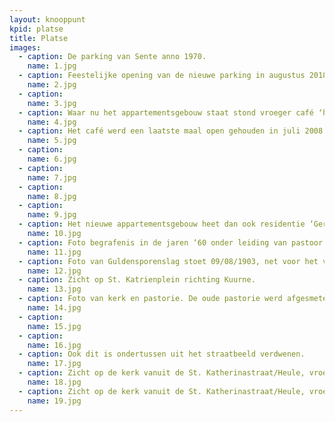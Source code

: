 ```yaml
---
layout: knooppunt
kpid: platse
title: Platse
images:
  - caption: De parking van Sente anno 1970.
    name: 1.jpg
  - caption: Feestelijke opening van de nieuwe parking in augustus 2018.
    name: 2.jpg
  - caption: 
    name: 3.jpg
  - caption: Waar nu het appartementsgebouw staat stond vroeger café ‘hof van commerce’. De laatste cafébazin was Germaine Vanneste, beter gekend als ‘Maintje’ die het café open hield tot in 2004, Maintje was toen 92 jaar.
    name: 4.jpg
  - caption: Het café werd een laatste maal open gehouden in juli 2008 vooraleer het werd afgesmeten.
    name: 5.jpg
  - caption: 
    name: 6.jpg
  - caption: 
    name: 7.jpg
  - caption: 
    name: 8.jpg
  - caption: 
    name: 9.jpg
  - caption: Het nieuwe appartementsgebouw heet dan ook residentie ‘Germaine’.
    name: 10.jpg
  - caption: Foto begrafenis in de jaren ‘60 onder leiding van pastoor Karel Suyckers.
    name: 11.jpg
  - caption: Foto van Guldensporenslag stoet 09/08/1903, net voor het vertrek naar Kortrijk. In het vensterraam zie je pastoor E.H. Florimond Vanden Bulcke. Deze pastorij werd later verbouwd en zag er toen uit zoals op onderstaande foto.
    name: 12.jpg
  - caption: Zicht op St. Katrienplein richting Kuurne.
    name: 13.jpg
  - caption: Foto van kerk en pastorie. De oude pastorie werd afgesmeten in 1969.
    name: 14.jpg
  - caption: 
    name: 15.jpg
  - caption: 
    name: 16.jpg
  - caption: Ook dit is ondertussen uit het straatbeeld verdwenen.
    name: 17.jpg
  - caption: Zicht op de kerk vanuit de St. Katherinastraat/Heule, vroeger en nu.
    name: 18.jpg
  - caption: Zicht op de kerk vanuit de St. Katherinastraat/Heule, vroeger en nu.
    name: 19.jpg
---
```

